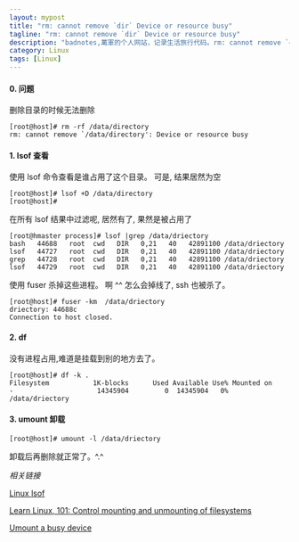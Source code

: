 ```yaml
---
layout: mypost
title: "rm: cannot remove `dir` Device or resource busy"
tagline: "rm: cannot remove `dir` Device or resource busy"
description: "badnotes,萬軍的个人网站，记录生活旅行代码。rm: cannot remove `dir` Device or resource busy"
category: Linux
tags: [Linux]
---
```




#### 0. 问题

删除目录的时候无法删除

	[root@host]# rm -rf /data/directory
	rm: cannot remove `/data/directory': Device or resource busy

#### 1. lsof 查看

使用 lsof 命令查看是谁占用了这个目录。 可是, 结果居然为空
	
	[root@host]# lsof +D /data/directory
	[root@host]#

在所有 lsof 结果中过滤呢, 居然有了, 果然是被占用了

	[root@hmaster process]# lsof |grep /data/driectory
	bash   44688   root  cwd   DIR   0,21   40   42891100 /data/driectory
	lsof   44727   root  cwd   DIR   0,21   40   42891100 /data/driectory
	grep   44728   root  cwd   DIR   0,21   40   42891100 /data/driectory
	lsof   44729   root  cwd   DIR   0,21   40   42891100 /data/driectory

使用 fuser 杀掉这些进程。 啊 ^^ 怎么会掉线了, ssh 也被杀了。
	
	[root@host]# fuser -km  /data/driectory
	driectory: 44688c
	Connection to host closed.

#### 2. df 

没有进程占用,难道是挂载到别的地方去了。

	[root@host]# df -k .
	Filesystem           1K-blocks      Used Available Use% Mounted on
	-                     14345904         0  14345904   0% /data/driectory

#### 3. umount 卸载

	[root@host]# umount -l /data/driectory

卸载后再删除就正常了。^.^

*相关链接*

[Linux lsof](http://www.badnotes.com/2015/04/05/linux-lsof)

[Learn Linux, 101: Control mounting and unmounting of filesystems](http://www.ibm.com/developerworks/library/l-lpic1-v3-104-3)

[Umount a busy device](http://stackoverflow.com/questions/7878707/umount-a-busy-device)